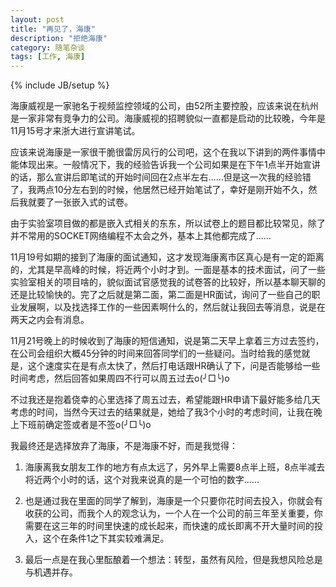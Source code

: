 ```yaml
---
layout: post
title: "再见了，海康"
description: "拒绝海康"
category: 随笔杂谈
tags: [工作, 海康]
---
```

{% include JB/setup %}

海康威视是一家驰名于视频监控领域的公司，由52所主要控股，应该来说在杭州是一家非常有竞争力的公司。海康威视的招聘貌似一直都是启动的比较晚，今年是11月15号才来浙大进行宣讲笔试。

应该来说海康是一家很干脆很雷厉风行的公司吧，这个在我以下讲到的两件事情中能体现出来。一般情况下，我的经验告诉我一个公司如果是在下午1点半开始宣讲的话，那么宣讲后即笔试的开始时间回在2点半左右……但是这一次我的经验错了，我两点10分左右到的时候，他居然已经开始笔试了，幸好是刚开始不久，然后我就要了一张嵌入式的试卷。

由于实验室项目做的都是嵌入式相关的东东，所以试卷上的题目都比较常见，除了并不常用的SOCKET网络编程不太会之外，基本上其他都完成了……

11月19号如期的接到了海康的面试通知，这才发现海康离市区真心是有一定的距离的，尤其是早高峰的时候，将近两个小时才到。一面是基本的技术面试，问了一些实验室相关的项目啥的，貌似面试官感觉我的试卷答的比较好，所以基本聊天聊的还是比较愉快的。完了之后就是第二面，第二面是HR面试，询问了一些自己的职业发展啊，以及找选择工作的一些因素啊什么的，然后就让我回去等消息，说是在两天之内会有消息。

11月21号晚上的时候收到了海康的短信通知，说是第二天早上拿着三方过去签约，在公司会组织大概45分钟的时间来回答同学们的一些疑问。当时给我的感觉就是，这个速度实在是有点太快了，然后打电话跟HR确认了下，问是否能够给一些时间考虑，然后回答如果周四不行可以周五过去o(╯□╰)o

不过我还是抱着侥幸的心里选择了周五过去，希望能跟HR申请下最好能多给几天考虑的时间，当然今天过去的结果就是，她给了我3个小时的考虑时间，让我在晚上下班前确定签或者是不签o(╯□╰)o

我最终还是选择放弃了海康，不是海康不好，而是我觉得：

1. 海康离我女朋友工作的地方有点太远了，另外早上需要8点半上班，8点半减去将近两个小时的话，这个对我来说真的是一个可怕的数字……

2. 也是通过我在里面的同学了解到，海康是一个只要你花时间去投入，你就会有收获的公司，而我个人的观念认为，一个人在一个公司的前三年至关重要，你需要在这三年的时间里快速的成长起来，而快速的成长即离不开大量时间的投入，这个在条件1之下其实较难满足。

3. 最后一点是在我心里酝酿着一个想法：转型，虽然有风险，但是我想风险总是与机遇并存。